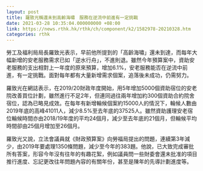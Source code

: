 ```yaml
---
layout: post
title: 羅致光稱還未到高齡海嘯　服務在逆流中前進有一定挑戰
date: 2021-03-28 10:35:04.000000000 +08:00
link: https://news.rthk.hk/rthk/ch/component/k2/1582978-20210328.htm
categories: rthk
---
```


勞工及福利局局長羅致光表示，早前他所提到的「高齡海嘯」還未到達，而每年大幅新增的安老服務需求已如「逆水行舟」，不進則退。雖然今年預算案中，資助安老服務的支出相對上一年度的原來預算，增加6.1%，安老服務能否在逆流中前進，有一定挑戰。面對每年都有大量新增需求個案，追落後未成功，仍需努力。

羅致光在網誌表示，在2019/20財政年度開始，用5年增加5000個資助宿位的安老院改善買位計劃，雖然進行不足2年，但連同過往兩年增加約300個資助合約院舍宿位，認為已略見成效。在每年有新增輪候個案約15000人的情況下，輪候人數由2019年底的高峰41011人，減少8.5%至去年底的37525人。雖然資助護理安老宿位輪候時間亦由2018/19年度的平均24個月，減少至去年底的21個月，但輪候平均時間卻由25個月增加至26個月。

羅致光又說，立法會議員就《財政預算案》向勞福局提出的問題，連續第3年減少，由2019年要處理1350條問題，減少至今年的383題。他說，已大致完成審批所有答案，形容今年沒有往年的有趣花絮，例如議員問一些財委會還未批准的項目推行進度、忘記更改往年問題內容的有關年份，甚至是陳年的先導計劃進度等。
